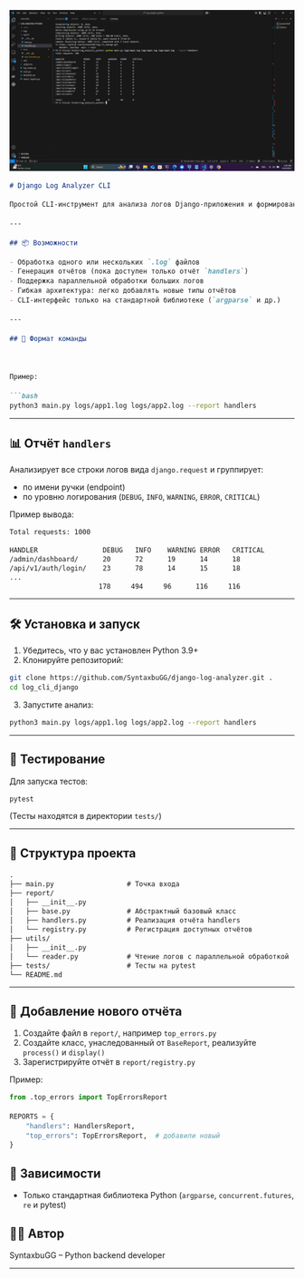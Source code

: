 ![alt text](image.png)

```markdown
# Django Log Analyzer CLI

Простой CLI-инструмент для анализа логов Django-приложения и формирования отчётов.

---

## 📦 Возможности

- Обработка одного или нескольких `.log` файлов
- Генерация отчётов (пока доступен только отчёт `handlers`)
- Поддержка параллельной обработки больших логов
- Гибкая архитектура: легко добавлять новые типы отчётов
- CLI-интерфейс только на стандартной библиотеке (`argparse` и др.)

---

## 📑 Формат команды



Пример:

```bash
python3 main.py logs/app1.log logs/app2.log --report handlers
```

---

## 📊 Отчёт `handlers`

Анализирует все строки логов вида `django.request` и группирует:

- по имени ручки (endpoint)
- по уровню логирования (`DEBUG`, `INFO`, `WARNING`, `ERROR`, `CRITICAL`)

Пример вывода:

```
Total requests: 1000

HANDLER                DEBUG   INFO    WARNING ERROR   CRITICAL
/admin/dashboard/      20      72      19      14      18
/api/v1/auth/login/    23      78      14      15      18
...
                      178     494     96      116     116
```

---

## 🛠 Установка и запуск

1. Убедитесь, что у вас установлен Python 3.9+
2. Клонируйте репозиторий:

```bash
git clone https://github.com/SyntaxbuGG/django-log-analyzer.git .
cd log_cli_django

```

3. Запустите анализ:

```bash
python3 main.py logs/app1.log logs/app2.log --report handlers
```

---

## 🧪 Тестирование

Для запуска тестов:

```bash
pytest
```

(Тесты находятся в директории `tests/`)

---

## 📁 Структура проекта

```
.
├── main.py                  # Точка входа
├── report/
│   ├── __init__.py
│   ├── base.py              # Абстрактный базовый класс
│   ├── handlers.py          # Реализация отчёта handlers
│   └── registry.py          # Регистрация доступных отчётов
├── utils/
│   ├── __init__.py
│   └── reader.py            # Чтение логов с параллельной обработкой
├── tests/                   # Тесты на pytest
└── README.md
```

---

## 🧩 Добавление нового отчёта

1. Создайте файл в `report/`, например `top_errors.py`
2. Создайте класс, унаследованный от `BaseReport`, реализуйте `process()` и `display()`
3. Зарегистрируйте отчёт в `report/registry.py`

Пример:

```python
from .top_errors import TopErrorsReport

REPORTS = {
    "handlers": HandlersReport,
    "top_errors": TopErrorsReport,  # добавили новый
}
```


## 📎 Зависимости

- Только стандартная библиотека Python (`argparse`, `concurrent.futures`, `re` и pytest)



## 👨‍💻 Автор

SyntaxbuGG – Python backend developer

---
